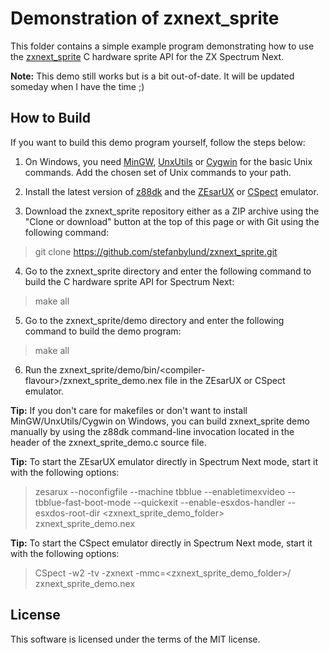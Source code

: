 # Demonstration of zxnext_sprite

This folder contains a simple example program demonstrating how to use the
[zxnext_sprite](https://github.com/stefanbylund/zxnext_sprite) C hardware sprite
API for the ZX Spectrum Next.

**Note:** This demo still works but is a bit out-of-date. It will be updated
someday when I have the time ;)

## How to Build

If you want to build this demo program yourself, follow the steps below:

1. On Windows, you need [MinGW](http://www.mingw.org/),
[UnxUtils](https://sourceforge.net/projects/unxutils/) or
[Cygwin](https://www.cygwin.com/) for the basic Unix commands. Add the chosen
set of Unix commands to your path.

2. Install the latest version of [z88dk](https://github.com/z88dk/z88dk) and the
[ZEsarUX](https://github.com/chernandezba/zesarux) or
[CSpect](https://dailly.blogspot.se/) emulator.

3. Download the zxnext_sprite repository either as a ZIP archive using the
"Clone or download" button at the top of this page or with Git using the
following command:

> git clone https://github.com/stefanbylund/zxnext_sprite.git

4. Go to the zxnext_sprite directory and enter the following command to
build the C hardware sprite API for Spectrum Next:

> make all

5. Go to the zxnext_sprite/demo directory and enter the following command to
build the demo program:

> make all

6. Run the zxnext_sprite/demo/bin/\<compiler-flavour\>/zxnext_sprite_demo.nex
file in the ZEsarUX or CSpect emulator.

**Tip:** If you don't care for makefiles or don't want to install
MinGW/UnxUtils/Cygwin on Windows, you can build zxnext_sprite demo manually
by using the z88dk command-line invocation located in the header of the
zxnext_sprite_demo.c source file.

**Tip:** To start the ZEsarUX emulator directly in Spectrum Next mode, start it
with the following options:

> zesarux --noconfigfile --machine tbblue --enabletimexvideo --tbblue-fast-boot-mode
  --quickexit --enable-esxdos-handler --esxdos-root-dir <zxnext_sprite_demo_folder>
  zxnext_sprite_demo.nex

**Tip:** To start the CSpect emulator directly in Spectrum Next mode, start it
with the following options:

> CSpect -w2 -tv -zxnext -mmc=<zxnext_sprite_demo_folder>/ zxnext_sprite_demo.nex

## License

This software is licensed under the terms of the MIT license.
